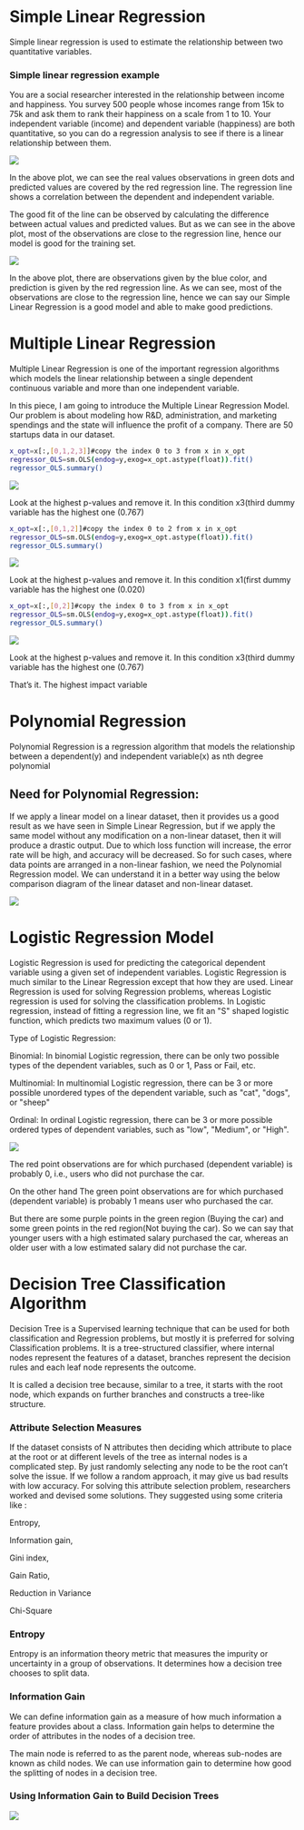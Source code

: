 # Simple Linear Regression

Simple linear regression is used to estimate the relationship between two quantitative variables.

### Simple linear regression example
You are a social researcher interested in the relationship between income and happiness. You survey 500 people whose incomes range from 15k to 75k and ask them to rank their happiness on a scale from 1 to 10.
Your independent variable (income) and dependent variable (happiness) are both quantitative, so you can do a regression analysis to see if there is a linear relationship between them.

![](Screenshot/simple_linear_regression/train.PNG)

In the above plot, we can see the real values observations in green dots and predicted values are covered by the red regression line. The regression line shows a correlation between the dependent and independent variable.

The good fit of the line can be observed by calculating the difference between actual values and predicted values. But as we can see in the above plot, most of the observations are close to the regression line, hence our model is good for the training set.

![](Screenshot/simple_linear_regression/test.PNG)

In the above plot, there are observations given by the blue color, and prediction is given by the red regression line. As we can see, most of the observations are close to the regression line, hence we can say our Simple Linear Regression is a good model and able to make good predictions.


# Multiple Linear Regression
Multiple Linear Regression is one of the important regression algorithms which models the linear relationship between a single dependent continuous variable and more than one independent variable.

In this piece, I am going to introduce the Multiple Linear Regression Model. Our problem is about modeling how R&D, administration, and marketing spendings and the state will influence the profit of a company. There are 50 startups data in our dataset.

```bash
x_opt=x[:,[0,1,2,3]]#copy the index 0 to 3 from x in x_opt
regressor_OLS=sm.OLS(endog=y,exog=x_opt.astype(float)).fit()
regressor_OLS.summary()
```

![](Screenshot/simple_linear_regression/MLP1.PNG)

Look at the highest p-values and remove it. In this condition x3(third  dummy variable has the highest one (0.767)

```bash
x_opt=x[:,[0,1,2]]#copy the index 0 to 2 from x in x_opt
regressor_OLS=sm.OLS(endog=y,exog=x_opt.astype(float)).fit()
regressor_OLS.summary()
```

![](Screenshot/simple_linear_regression/MLP2.PNG)

Look at the highest p-values and remove it. In this condition x1(first  dummy variable has the highest one (0.020)

```bash
x_opt=x[:,[0,2]]#copy the index 0 to 3 from x in x_opt
regressor_OLS=sm.OLS(endog=y,exog=x_opt.astype(float)).fit()
regressor_OLS.summary()
```

![](Screenshot/simple_linear_regression/MLP3.PNG)

Look at the highest p-values and remove it. In this condition x3(third  dummy variable has the highest one (0.767)

That’s it. The highest impact variable


# Polynomial Regression

Polynomial Regression is a regression algorithm that models the relationship between a dependent(y) and independent variable(x) as nth degree polynomial

## Need for Polynomial Regression:

If we apply a linear model on a linear dataset, then it provides us a good result as we have seen in Simple Linear Regression, but if we apply the same model without any modification on a non-linear dataset, then it will produce a drastic output. Due to which loss function will increase, the error rate will be high, and accuracy will be decreased.
So for such cases, where data points are arranged in a non-linear fashion, we need the Polynomial Regression model. We can understand it in a better way using the below comparison diagram of the linear dataset and non-linear dataset.

![](Screenshot/simple_linear_regression/polynomial.PNG)


# Logistic Regression Model

Logistic Regression is used for predicting the categorical dependent variable using a given set of independent variables. Logistic Regression is much similar to the Linear Regression except that how they are used. Linear Regression is used for solving Regression problems, whereas Logistic regression is used for solving the classification problems. In Logistic regression, instead of fitting a regression line, we fit an "S" shaped logistic function, which predicts two maximum values (0 or 1).

Type of Logistic Regression:


Binomial: In binomial Logistic regression, there can be only two possible types of the dependent variables, such as 0 or 1, Pass or Fail, etc.

Multinomial: In multinomial Logistic regression, there can be 3 or more possible unordered types of the dependent variable, such as "cat", "dogs", or "sheep"

Ordinal: In ordinal Logistic regression, there can be 3 or more possible ordered types of dependent variables, such as "low", "Medium", or "High".

![](Screenshot/simple_linear_regression/LG.PNG)

The red point observations are for which purchased (dependent variable) is probably 0, i.e., users who did not purchase the car.

On the other hand The green point observations are for which purchased (dependent variable) is probably 1 means user who purchased the car.

But there are some purple points in the green region (Buying the car) and some green points in the red region(Not buying the car). So we can say that younger users with a high estimated salary purchased the car, whereas an older user with a low estimated salary did not purchase the car.


# Decision Tree Classification Algorithm

Decision Tree is a Supervised learning technique that can be used for both classification and Regression problems, but mostly it is preferred for solving Classification problems. It is a tree-structured classifier, where internal nodes represent the features of a dataset, branches represent the decision rules and each leaf node represents the outcome.

It is called a decision tree because, similar to a tree, it starts with the root node, which expands on further branches and constructs a tree-like structure.

### Attribute Selection Measures
If the dataset consists of N attributes then deciding which attribute to place at the root or at different levels of the tree as internal nodes is a complicated step. By just randomly selecting any node to be the root can’t solve the issue. If we follow a random approach, it may give us bad results with low accuracy.
For solving this attribute selection problem, researchers worked and devised some solutions. They suggested using some criteria like :

Entropy,

Information gain,

Gini index,

Gain Ratio,

Reduction in Variance

Chi-Square

### Entropy
Entropy is an information theory metric that measures the impurity or uncertainty in a group of observations. It determines how a decision tree chooses to split data.

### Information Gain
We can define information gain as a measure of how much information a feature provides about a class. Information gain helps to determine the order of attributes in the nodes of a decision tree.

The main node is referred to as the parent node, whereas sub-nodes are known as child nodes. We can use information gain to determine how good the splitting of nodes in a decision tree.

### Using Information Gain to Build Decision Trees

![](Screenshot/simple_linear_regression/DTC.PNG)




